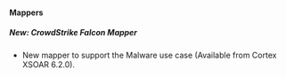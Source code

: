 #### Mappers
##### New: CrowdStrike Falcon Mapper
- New mapper to support the Malware use case (Available from Cortex XSOAR 6.2.0).